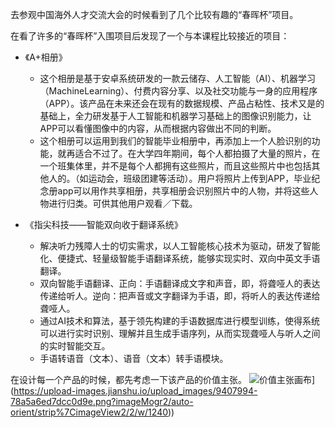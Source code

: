 去参观中国海外人才交流大会的时候看到了几个比较有趣的“春晖杯”项目。

在看了许多的“春晖杯”入围项目后发现了一个与本课程比较接近的项目：
- 《A+相册》
  - 这个相册是基于安卓系统研发的一款云储存、人工智能（AI）、机器学习（MachineLearning）、付费内容分享、以及社交功能与一身的应用程序（APP）。该产品在未来还会在现有的数据规模、产品占粘性、技术又是的基础上，全力研发基于人工智能和机器学习基础上的图像识别能力，让APP可以看懂图像中的内容，从而根据内容做出不同的判断。
  - 这个相册可以运用到我们的智能毕业相册中，再添加上一个人脸识别的功能，就再适合不过了。在大学四年期间，每个人都拍摄了大量的照片，在一个班集体里，并不是每个人都拥有这些照片，而且这些照片中也包括其他人的。（如运动会，班级团建等活动）。用户将照片上传到APP，毕业纪念册app可以用作共享相册，共享相册会识别照片中的人物，并将这些人物进行归类。可供其他用户观看／下载。

- 《指尖科技——智能双向收于翻译系统》
  - 解决听力残障人士的切实需求，以人工智能核心技术为驱动，研发了智能化、便捷式、轻量级智能手语翻译系统，能够实现实时、双向中英文手语翻译。
  - 双向智能手语翻译、正向：手语翻译成文字和声音，即，将聋哑人的表达传递给听人。逆向：把声音或文字翻译为手语，即，将听人的表达传递给聋哑人。
  - 通过AI技术和算法，基于领先构建的手语数据库进行模型训练，使得系统可以进行实时识别、理解并且生成手语序列，从而实现聋哑人与听人之间的实时智能交互。
  - 手语转语音（文本）、语音（文本）转手语模块。

在设计每一个产品的时候，都先考虑一下该产品的价值主张。
![价值主张画布]([https://upload-images.jianshu.io/upload_images/9407994-78a5a6ed7dcc0d9e.png?imageMogr2/auto-orient/strip%7CimageView2/2/w/1240)](https://upload-images.jianshu.io/upload_images/9407994-78a5a6ed7dcc0d9e.png?imageMogr2/auto-orient/strip%7CimageView2/2/w/1240))
